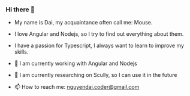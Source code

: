 ### Hi there 👋

- My name is Dai, my acquaintance often call me: Mouse.
- I love Angular and Nodejs, so I try to find out everything about them.
- I have a passion for Typescript, I always want to learn to improve my skills.

- 🔭 I am currently working with Angular and Nodejs
- 🌱 I am currently researching on Scully, so I can use it in the future
- 📫 How to reach me: nguyendai.coder@gmail.com

<!--
**ngtrdai197/ngtrdai197** is a ✨ _special_ ✨ repository because its `README.md` (this file) appears on your GitHub profile.

Here are some ideas to get you started:

- 🔭 I’m currently working on ...
- 🌱 I’m currently learning ...
- 👯 I’m looking to collaborate on ...
- 🤔 I’m looking for help with ...
- 💬 Ask me about ...
- 📫 How to reach me: ...
- 😄 Pronouns: ...
- ⚡ Fun fact: ...
-->
